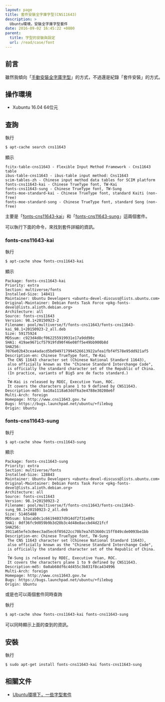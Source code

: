 ```yaml
---
layout: page
title: 套件安裝全字庫字型(CNS11643)
description: >
  Ubuntu環境，安裝全字庫字型套件
date: 2016-09-02 16:45:22 +0800
parent:
  title: 字型的安裝與設定
  url: /read/case/font
---
```


## 前言

雖然我傾向「[手動安裝全字庫字型](/book-ubuntu-qna/read/case/font/cns11643/install.html)」的方式，不過還是紀錄「套件安裝」的方式。

## 操作環境

* Xubuntu 16.04 64位元


## 查詢

執行

``` sh
$ apt-cache search cns11643
```

顯示

```
fcitx-table-cns11643 - Flexible Input Method Framework - Cns11643 table
ibus-table-cns11643 - ibus-table input method: Cns11643
scim-tables-zh - Chinese input method data tables for SCIM platform
fonts-cns11643-kai - Chinese TrueType font, TW-Kai
fonts-cns11643-sung - Chinese TrueType font, TW-Sung
fonts-moe-standard-kai - Chinese TrueType font, standard Kaiti (non-free)
fonts-moe-standard-song - Chinese TrueType font, standard Song (non-free)
```

主要是「[fonts-cns11643-kai](http://packages.ubuntu.com/xenial/fonts-cns11643-kai)」和「[fonts-cns11643-sung](http://packages.ubuntu.com/xenial/fonts-cns11643-sung)」這兩個套件。

可以執行下面的命令，來找到套件詳細的資訊。

### fonts-cns11643-kai

執行

``` sh
$ apt-cache show fonts-cns11643-kai
```

顯示

```
Package: fonts-cns11643-kai
Priority: extra
Section: multiverse/fonts
Installed-Size: 148411
Maintainer: Ubuntu Developers <ubuntu-devel-discuss@lists.ubuntu.com>
Original-Maintainer: Debian Fonts Task Force <pkg-fonts-devel@lists.alioth.debian.org>
Architecture: all
Source: fonts-cns11643
Version: 98.1+20150923-2
Filename: pool/multiverse/f/fonts-cns11643/fonts-cns11643-kai_98.1+20150923-2_all.deb
Size: 59175924
MD5sum: c923d4d8cf062255919931e17a9dd98c
SHA1: 419ae9671cf57919fd90f46e08ff5e49bb900b8d
SHA256: 7076e02b43cea4adacd5bd949717994526613922afea1fbf4f578e95dd921af5
Description-en: Chinese TrueType font, TW-Kai
 The CNS 11643 character set (Chinese National Standard 11643),
 also officially known as the "Chinese Standard Interchange Code",
 is officially the standard character set of the Republic of China.
 (In practice, variants of Big5 are de facto standard.)
 .
 TW-Kai is released by RDEC, Executive Yuan, ROC.
 It covers the characters plane 1 to 9 defined by CNS11643.
Description-md5: ba10a1118a63ddf6a3e4788e30208e6f
Multi-Arch: foreign
Homepage: http://www.cns11643.gov.tw
Bugs: https://bugs.launchpad.net/ubuntu/+filebug
Origin: Ubuntu

```

### fonts-cns11643-sung

執行

``` sh
$ apt-cache show fonts-cns11643-sung
```

顯示

```
Package: fonts-cns11643-sung
Priority: extra
Section: multiverse/fonts
Installed-Size: 128843
Maintainer: Ubuntu Developers <ubuntu-devel-discuss@lists.ubuntu.com>
Original-Maintainer: Debian Fonts Task Force <pkg-fonts-devel@lists.alioth.debian.org>
Architecture: all
Source: fonts-cns11643
Version: 98.1+20150923-2
Filename: pool/multiverse/f/fonts-cns11643/fonts-cns11643-sung_98.1+20150923-2_all.deb
Size: 51465488
MD5sum: b3acab0c1c66194037d914df2f31e89c
SHA1: 0df36fc9d059b9b3d20b3c4d48e8accbd4d21fcf
SHA256: 3911a65efe3c0eec3ad5ec6f05622cc70b7ea7d53660c15ff849cde0093be1bb
Description-en: Chinese TrueType font, TW-Sung
 The CNS 11643 character set (Chinese National Standard 11643),
 also officially known as the "Chinese Standard Interchange Code",
 is officially the standard character set of the Republic of China.
 .
 TW-Sung is released by RDEC, Executive Yuan, ROC.
 It covers the characters plane 1 to 9 defined by CNS11643.
Description-md5: 0a0ab68df6c4d455c3b831f8ca434996
Multi-Arch: foreign
Homepage: http://www.cns11643.gov.tw
Bugs: https://bugs.launchpad.net/ubuntu/+filebug
Origin: Ubuntu
```

或是也可以兩個套件同時查詢

執行

``` sh
$ apt-cache show fonts-cns11643-kai fonts-cns11643-sung
```

可以同時顯示上面的查到的資訊。

## 安裝

執行

``` sh
$ sudo apt-get install fonts-cns11643-kai fonts-cns11643-sung
```

## 相關文件

* [Ubuntu環境下，一些字型套件](https://samwhelp.github.io/book-ubuntu-basic-skill/book/content/font/font-package.html)
